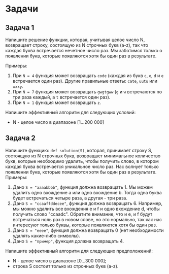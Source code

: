 Задачи
============
Задача 1
------------
Напишите решение функции, которая, учитывая целое число N, возвращает строку, состоящую из N строчных букв (a-z), так что каждая буква встречается нечетное число раз. Мы заботимся только о появлении букв, которые появляются хотя бы один раз в результате.

Примеры:
1. При `N = 4` функция может возвращать `code` (каждая из букв `c`, `o`,
`d` и `e` встречается один раз). Другие правильные ответы: `cate`, `uutu` или
`xxxy`.
2. При `N = 7` функция может возвращать `gwgtgww` (`g` и `w` встречаются по три раза каждый, а `t` встречается один раз).
3. При `N = 1` функция может возвращать `z`.

Напишите эффективный алгоритм для следующих условий:
- N - целое число в диапазоне [1...200 000]


Задача 2
------------
Напишите функцию:
`def solution(S)`, которая, принимает строку S, состоящую из N строчных букв, возвращает
минимальное количество букв, которые необходимо удалить, чтобы получить слово, в
котором каждая буква встречается уникальное число раз. Нас волнует только 
появлении букв, которые появляются хотя бы один раз в результате.
Примеры:
1. Дано `S = "aaaabbbb"`, функция должна возвращать 1. Мы можем удалить одно
вхождение a или одно вхождение b. Тогда одна буква будет встречаться четыре
раза, а другая - три раза.
2. Дано `S = "ccaaffddecee"`, функция должна возвращать 6. Например, мы
можно удалить все вхождения e и f и одно вхождение d, чтобы получить
слово "ccaadc". Обратите внимание, что и e, и f будут встречаться ноль раз в новом
слове, но это нормально, так как нас интересуют только буквы, которые появляются хотя бы
один раз.
3. Дано `S = "eeee"`, функция должна возвращать 0 (нет необходимости удалять
какие-либо символы).
4. Дано `S = "пример"`, функция должна возвращать 4.


Напишите эффективный алгоритм для следующих предположений:
- N - целое число в диапазоне [0...300 000];
- строка S состоит только из строчных букв (a-z).